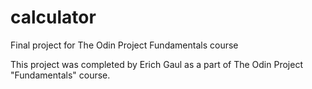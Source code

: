 # calculator
Final project for The Odin Project Fundamentals course

This project was completed by Erich Gaul as a part of The Odin Project "Fundamentals" course.